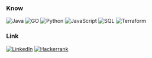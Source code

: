 ### Know
![Java](https://img.shields.io/badge/-Java-000?&logo=openjdk&logoColor=007396)
![GO](https://img.shields.io/badge/-Go-000?&logo=Go)
![Python](https://img.shields.io/badge/-Python-000?&logo=Python)
![JavaScript](https://img.shields.io/badge/-JavaScript-000?&logo=JavaScript)
![SQL](https://img.shields.io/badge/-SQL-000?&logo=MySQL)
![Terraform](https://img.shields.io/badge/-Terraform-000?&logo=Terraform)

### Link
[![LinkedIn](https://img.shields.io/badge/-LinkedIn-000?&logo=LinkedIn)](https://linkedin.com/in/feminovialina) 
[![Hackerrank](https://img.shields.io/badge/-Hackerrank-000?&logo=Hackerrank)](https://www.hackerrank.com/profile/feminovi)
